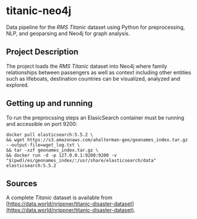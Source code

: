 # titanic-neo4j
Data pipeline for the *RMS Titanic* dataset using Python for preprocessing, NLP, and geoparsing and Neo4j for graph analysis. 

## Project Description
The project loads the *RMS Titanic* dataset into Neo4j where family relationships between passengers as well as context including other entities such as lifeboats, destination countries can be visualized, analyzed and explored.

## Getting up and running
To run the preprocssing steps an ElasicSearch container must be running and accessible on port 9200:
```
docker pull elasticsearch:5.5.2 \
&& wget https://s3.amazonaws.com/ahalterman-geo/geonames_index.tar.gz --output-file=wget_log.txt \
&& tar -xzf geonames_index.tar.gz \
&& docker run -d -p 127.0.0.1:9200:9200 -v "$(pwd)/es/geonames_index/:/usr/share/elasticsearch/data" elasticsearch:5.5.2
```

## Sources
A complete *Titanic* dataset is available from [https://data.world/nrippner/titanic-disaster-dataset](https://data.world/nrippner/titanic-disaster-dataset). 